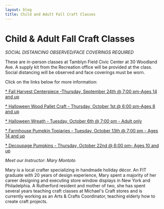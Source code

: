 ```yaml
---
layout: blog
title: Child and Adult Fall Craft Classes
---
```



# Child & Adult Fall Craft Classes

*SOCIAL DISTANCING OBSERVED/FACE COVERINGS REQUIRED*

These are in-person classes at Tamblyn Field Civic Center at 30 Woodland Ave. A supply kit from the Recreation office will be provided at the class. Social distancing will be observed and face coverings must be worn.

Click on the links below for more information:

[* Fall Harvest Centerpiece -Thursday, September 24th @ 7:00 pm-Ages 14 and up](https://storage.googleapis.com/static.rutherford-nj.com/recreation/fall-2020/FallHarvestCenterpiece.pdf)

[* Halloween Wood Pallet Craft - Thursday, October 1st @ 6:00 pm-Ages 8 and up](https://storage.googleapis.com/static.rutherford-nj.com/recreation/fall-2020/HalloweenWoodPallet.pdf)

[* Halloween Wreath - Tuesday, October 6th @ 7:00 pm - Adult only](https://storage.googleapis.com/static.rutherford-nj.com/recreation/fall-2020/HalloweenWreath.pdf)

[* Farmhouse Pumpkin Topiaries - Tuesday, October 13th @ 7:00 pm - Ages 14 and up](https://storage.googleapis.com/static.rutherford-nj.com/recreation/fall-2020/FarmhousePumpkinTopiaries.pdf)

[* Decoupage Pumpkins - Thursday, October 22nd @ 6:00 pm- Ages 10 and up](https://storage.googleapis.com/static.rutherford-nj.com/recreation/fall-2020/DecoupagePumpkins.pdf)

 
*Meet our Instructor: Mary Montoto*

Mary is a local crafter specializing in handmade holiday décor. An FIT graduate with 20 years of design experience, Mary spent a majority of her career designing and executing store window displays in New York and Philadelphia. A Rutherford resident and mother of two, she has spent several years teaching craft classes at Michael's Craft stores and is currently working as an Arts & Crafts Coordinator, teaching elderly how to create craft projects. 
